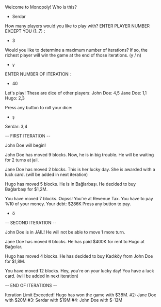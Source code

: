 Welcome to Monopoly!
Who is this?
- Serdar

How many players would you like to play with?
ENTER PLAYER NUMBER EXCEPT YOU (1..7) :
- 3

Would you like to determine a maximum number of iterations?
If so, the richest player will win the game at the end of those iterations. (y / n)
- y

ENTER NUMBER OF ITERATION :
- 40

Let's play!
These are dice of other players:
John Doe: 4,5
Jane Doe: 1,1
Hugo: 2,3

Press any button to roll your dice:
- ş

Serdar: 3,4

-- FIRST ITERATION --

John Doe will begin!

John Doe has moved 9 blocks. Now, he is in big trouble. He will be waiting for 2 turns at jail.

Jane Doe has moved 2 blocks. This is her lucky day. She is awarded with a luck card. (will be added in next iteration)

Hugo has moved 5 blocks. He is in Bağlarbaşı. He decided to buy Bağlarbaşı for $1,2M.

You have moved 7 blocks.
Oopss! You're at Revenue Tax. You have to pay %10 of your money.
Your debt: $286K
Press any button to pay.
- ö

-- SECOND ITERATION --

John Doe is in JAIL! He will not be able to move 1 more turn.

Jane Doe has moved 6 blocks. He has paid $400K for rent to Hugo at Bağcılar.

Hugo has moved 4 blocks. He has decided to buy Kadıköy from John Doe for $1,8M.

You have moved 12 blocks.
Hey, you're on your lucky day! You have a luck card. (will be added in next iteration)

-- END OF ITERATIONS --

Iteration Limit Exceeded!
Hugo has won the game with $38M.
#2: Jane Doe with $20M
#3: Serdar with $19M
#4: John Doe with $-12M


